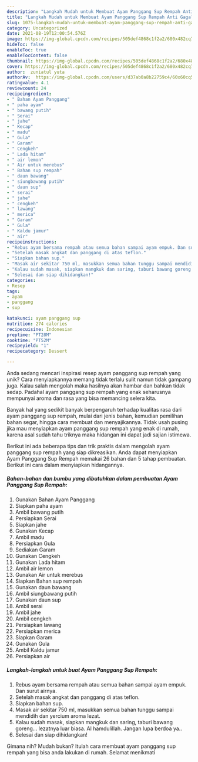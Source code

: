 ```yaml
---
description: "Langkah Mudah untuk Membuat Ayam Panggang Sup Rempah Anti Gagal"
title: "Langkah Mudah untuk Membuat Ayam Panggang Sup Rempah Anti Gagal"
slug: 1075-langkah-mudah-untuk-membuat-ayam-panggang-sup-rempah-anti-gagal
category: Uncategorized
date: 2021-08-19T12:00:54.576Z
image: https://img-global.cpcdn.com/recipes/505def4868c1f2a2/680x482cq70/ayam-panggang-sup-rempah-foto-resep-utama.jpg
hideToc: false
enableToc: true
enableTocContent: false
thumbnail: https://img-global.cpcdn.com/recipes/505def4868c1f2a2/680x482cq70/ayam-panggang-sup-rempah-foto-resep-utama.jpg
cover: https://img-global.cpcdn.com/recipes/505def4868c1f2a2/680x482cq70/ayam-panggang-sup-rempah-foto-resep-utama.jpg
author:  zuniatul yuta
authorAv:  https://img-global.cpcdn.com/users/d37ab0a8b22759c4/60x60cq50/avatar.jpg
ratingvalue: 4.1
reviewcount: 24
recipeingredient:
- " Bahan Ayam Panggang"
- " paha ayam"
- " bawang putih"
- " Serai"
- " jahe"
- " Kecap"
- " madu"
- " Gula"
- " Garam"
- " Cengkeh"
- " Lada hitam"
- " air lemon"
- " Air untuk merebus"
- " Bahan sup rempah"
- " daun bawang"
- " siungbawang putih"
- " daun sup"
- " serai"
- " jahe"
- " cengkeh"
- " lawang"
- " merica"
- " Garam"
- " Gula"
- " Kaldu jamur"
- " air"
recipeinstructions:
- "Rebus ayam bersama rempah atau semua bahan sampai ayam empuk. Dan surut airnya."
- "Setelah masak angkat dan panggang di atas teflon."
- "Siapkan bahan sup."
- "Masak air sekitar 750 ml, masukkan semua bahan tunggu sampai mendidih dan yercium aroma lezat."
- "Kalau sudah masak, siapkan mangkuk dan saring, taburi bawang goreng... lezatnya luar biasa. Al hamdulillah. Jangan lupa berdoa ya.."
- "Selesai dan siap dihidangkan!"
categories:
- Resep
tags:
- ayam
- panggang
- sup

katakunci: ayam panggang sup 
nutrition: 274 calories
recipecuisine: Indonesian
preptime: "PT28M"
cooktime: "PT52M"
recipeyield: "1"
recipecategory: Dessert

---
```



Anda sedang mencari inspirasi resep ayam panggang sup rempah yang unik? Cara menyiapkannya memang tidak terlalu sulit namun tidak gampang juga. Kalau salah mengolah maka hasilnya akan hambar dan bahkan tidak sedap. Padahal ayam panggang sup rempah yang enak seharusnya mempunyai aroma dan rasa yang bisa memancing selera kita.


Banyak hal yang sedikit banyak berpengaruh terhadap kualitas rasa dari ayam panggang sup rempah, mulai dari jenis bahan, kemudian pemilihan bahan segar, hingga cara membuat dan menyajikannya. Tidak usah pusing jika mau menyiapkan ayam panggang sup rempah yang enak di rumah, karena asal sudah tahu triknya maka hidangan ini dapat jadi sajian istimewa.




Berikut ini ada beberapa tips dan trik praktis dalam mengolah ayam panggang sup rempah yang siap dikreasikan. Anda dapat menyiapkan Ayam Panggang Sup Rempah memakai 26 bahan dan 5 tahap pembuatan. Berikut ini cara dalam menyiapkan hidangannya.

<!--inarticleads1-->

##### Bahan-bahan dan bumbu yang dibutuhkan dalam pembuatan Ayam Panggang Sup Rempah:

1. Gunakan  Bahan Ayam Panggang
1. Siapkan  paha ayam
1. Ambil  bawang putih
1. Persiapkan  Serai
1. Siapkan  jahe
1. Gunakan  Kecap
1. Ambil  madu
1. Persiapkan  Gula
1. Sediakan  Garam
1. Gunakan  Cengkeh
1. Gunakan  Lada hitam
1. Ambil  air lemon
1. Gunakan  Air untuk merebus
1. Siapkan  Bahan sup rempah
1. Gunakan  daun bawang
1. Ambil  siungbawang putih
1. Gunakan  daun sup
1. Ambil  serai
1. Ambil  jahe
1. Ambil  cengkeh
1. Persiapkan  lawang
1. Persiapkan  merica
1. Siapkan  Garam
1. Gunakan  Gula
1. Ambil  Kaldu jamur
1. Persiapkan  air




<!--inarticleads2-->

##### Langkah-langkah untuk buat Ayam Panggang Sup Rempah:

1. Rebus ayam bersama rempah atau semua bahan sampai ayam empuk. Dan surut airnya.
1. Setelah masak angkat dan panggang di atas teflon.
1. Siapkan bahan sup.
1. Masak air sekitar 750 ml, masukkan semua bahan tunggu sampai mendidih dan yercium aroma lezat.
1. Kalau sudah masak, siapkan mangkuk dan saring, taburi bawang goreng... lezatnya luar biasa. Al hamdulillah. Jangan lupa berdoa ya..
1. Selesai dan siap dihidangkan!



Gimana nih? Mudah bukan? Itulah cara membuat ayam panggang sup rempah yang bisa anda lakukan di rumah. Selamat menikmati

